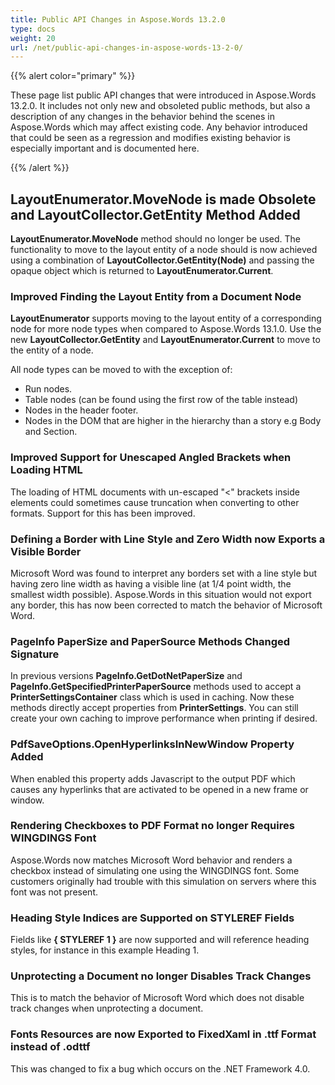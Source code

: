 ```yaml
---
title: Public API Changes in Aspose.Words 13.2.0
type: docs
weight: 20
url: /net/public-api-changes-in-aspose-words-13-2-0/
---
```


{{% alert color="primary" %}} 

These page list public API changes that were introduced in Aspose.Words 13.2.0. It includes not only new and obsoleted public methods, but also a description of any changes in the behavior behind the scenes in Aspose.Words which may affect existing code. Any behavior introduced that could be seen as a regression and modifies existing behavior is especially important and is documented here.

{{% /alert %}} 

## LayoutEnumerator.MoveNode is made Obsolete and LayoutCollector.GetEntity Method Added

**LayoutEnumerator.MoveNode** method should no longer be used. The functionality to move to the layout entity of a node should is now achieved using a combination of **LayoutCollector.GetEntity(Node)** and passing the opaque object which is returned to **LayoutEnumerator.Current**.

### Improved Finding the Layout Entity from a Document Node

**LayoutEnumerator** supports moving to the layout entity of a corresponding node for more node types when compared to Aspose.Words 13.1.0. Use the new **LayoutCollector.GetEntity** and **LayoutEnumerator.Current** to move to the entity of a node.

All node types can be moved to with the exception of:

- Run nodes.
- Table nodes (can be found using the first row of the table instead)
- Nodes in the header footer.
- Nodes in the DOM that are higher in the hierarchy than a story e.g Body and Section.

### Improved Support for Unescaped Angled Brackets when Loading HTML

The loading of HTML documents with un-escaped "<" brackets inside elements could sometimes cause truncation when converting to other formats. Support for this has been improved.

### Defining a Border with Line Style and Zero Width now Exports a Visible Border

Microsoft Word was found to interpret any borders set with a line style but having zero line width as having a visible line (at 1/4 point width, the smallest width possible). Aspose.Words in this situation would not export any border, this has now been corrected to match the behavior of Microsoft Word.

### PageInfo PaperSize and PaperSource Methods Changed Signature

In previous versions **PageInfo.GetDotNetPaperSize** and **PageInfo.GetSpecifiedPrinterPaperSource** methods used to accept a **PrinterSettingsContainer** class which is used in caching. Now these methods directly accept properties from **PrinterSettings**. You can still create your own caching to improve performance when printing if desired.

### PdfSaveOptions.OpenHyperlinksInNewWindow Property Added

When enabled this property adds Javascript to the output PDF which causes any hyperlinks that are activated to be opened in a new frame or window.

### Rendering Checkboxes to PDF Format no longer Requires WINGDINGS Font

Aspose.Words now matches Microsoft Word behavior and renders a checkbox instead of simulating one using the WINGDINGS font. Some customers originally had trouble with this simulation on servers where this font was not present.

### Heading Style Indices are Supported on STYLEREF Fields

Fields like **{ STYLEREF 1 }** are now supported and will reference heading styles, for instance in this example Heading 1.

### Unprotecting a Document no longer Disables Track Changes

This is to match the behavior of Microsoft Word which does not disable track changes when unprotecting a document.

### Fonts Resources are now Exported to FixedXaml in .ttf Format instead of .odttf

This was changed to fix a bug which occurs on the .NET Framework 4.0.
